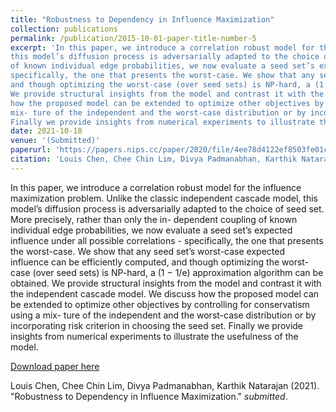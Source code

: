 ```yaml
---
title: "Robustness to Dependency in Influence Maximization"
collection: publications
permalink: /publication/2015-10-01-paper-title-number-5
excerpt: 'In this paper, we introduce a correlation robust model for the influence maximization problem. Unlike the classic independent cascade model, 
this model’s diffusion process is adversarially adapted to the choice of seed set. More precisely, rather than only the in- dependent coupling 
of known individual edge probabilities, we now evaluate a seed set’s expected influence under all possible correlations - 
specifically, the one that presents the worst-case. We show that any seed set’s worst-case expected influence can be efficiently computed, 
and though optimizing the worst-case (over seed sets) is NP-hard, a (1 − 1/e) approximation algorithm can be obtained. 
We provide structural insights from the model and contrast it with the independent cascade model. We discuss 
how the proposed model can be extended to optimize other objectives by controlling for conservatism using a 
mix- ture of the independent and the worst-case distribution or by incorporating risk criterion in choosing the seed set. 
Finally we provide insights from numerical experiments to illustrate the usefulness of the model.'
date: 2021-10-18
venue: '(Submitted)'
paperurl: 'https://papers.nips.cc/paper/2020/file/4ee78d4122ef8503fe01cdad3e9ea4ee-Paper.pdf'
citation: 'Louis Chen, Chee Chin Lim, Divya Padmanabhan, Karthik Natarajan (2021). "Robustness to Dependency in Influence Maximization.&quot; <i></i>.'
---
```

In this paper, we introduce a correlation robust model for the influence maximization problem. Unlike the classic independent cascade model, 
this model’s diffusion process is adversarially adapted to the choice of seed set. More precisely, rather than only the in- dependent coupling 
of known individual edge probabilities, we now evaluate a seed set’s expected influence under all possible correlations - 
specifically, the one that presents the worst-case. We show that any seed set’s worst-case expected influence can be efficiently computed, 
and though optimizing the worst-case (over seed sets) is NP-hard, a (1 − 1/e) approximation algorithm can be obtained. 
We provide structural insights from the model and contrast it with the independent cascade model. We discuss 
how the proposed model can be extended to optimize other objectives by controlling for conservatism using a 
mix- ture of the independent and the worst-case distribution or by incorporating risk criterion in choosing the seed set. 
Finally we provide insights from numerical experiments to illustrate the usefulness of the model.


[Download paper here](https://www.dropbox.com/s/xyq1npug4814nn8/SubmissionVersion.pdf?dl=0)

Louis Chen, Chee Chin Lim, Divya Padmanabhan, Karthik Natarajan (2021). "Robustness to Dependency in Influence Maximization." <i>submitted</i>.
